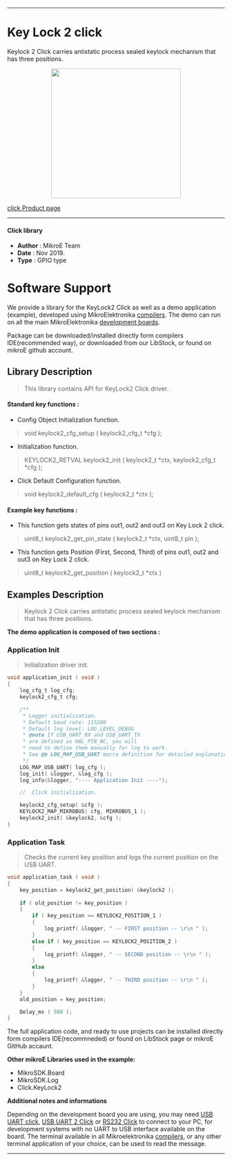  

---
# Key Lock 2 click

Keylock 2 Click carries antistatic process sealed keylock mechanism that has three positions.

<p align="center">
  <img src="https://download.mikroe.com/images/click_for_ide/keylock2_click.png" height=300px>
</p>

[click Product page](https://www.mikroe.com/keylock-2-click)

---


#### Click library 

- **Author**        : MikroE Team
- **Date**          : Nov 2019.
- **Type**          : GPIO type


# Software Support

We provide a library for the KeyLock2 Click 
as well as a demo application (example), developed using MikroElektronika 
[compilers](https://shop.mikroe.com/compilers). 
The demo can run on all the main MikroElektronika [development boards](https://shop.mikroe.com/development-boards).

Package can be downloaded/installed directly form compilers IDE(recommended way), or downloaded from our LibStock, or found on mikroE github account. 

## Library Description

> This library contains API for KeyLock2 Click driver.

#### Standard key functions :

- Config Object Initialization function.
> void keylock2_cfg_setup ( keylock2_cfg_t *cfg ); 
 
- Initialization function.
> KEYLOCK2_RETVAL keylock2_init ( keylock2_t *ctx, keylock2_cfg_t *cfg );

- Click Default Configuration function.
> void keylock2_default_cfg ( keylock2_t *ctx );


#### Example key functions :

- This function gets states of pins out1, out2 and out3 on Key Lock 2 click.
> uint8_t keylock2_get_pin_state ( keylock2_t *ctx, uint8_t pin );
 
- This function gets Position (First, Second, Third) of pins 
out1, out2 and out3 on Key Lock 2 click.
> uint8_t keylock2_get_position ( keylock2_t *ctx )


## Examples Description

> Keylock 2 Click carries antistatic process sealed keylock mechanism that has three positions.

**The demo application is composed of two sections :**

### Application Init 

> Initialization driver init.

```c
void application_init ( void )
{
    log_cfg_t log_cfg;
    keylock2_cfg_t cfg;

    /** 
     * Logger initialization.
     * Default baud rate: 115200
     * Default log level: LOG_LEVEL_DEBUG
     * @note If USB_UART_RX and USB_UART_TX 
     * are defined as HAL_PIN_NC, you will 
     * need to define them manually for log to work. 
     * See @b LOG_MAP_USB_UART macro definition for detailed explanation.
     */
    LOG_MAP_USB_UART( log_cfg );
    log_init( &logger, &log_cfg );
    log_info(&logger, "---- Application Init ----");

    //  Click initialization.

    keylock2_cfg_setup( &cfg );
    KEYLOCK2_MAP_MIKROBUS( cfg, MIKROBUS_1 );
    keylock2_init( &keylock2, &cfg );
}
```

### Application Task

> Checks the current key position and logs the current position on the USB UART.

```c
void application_task ( void )
{
    key_position = keylock2_get_position( &keylock2 );
    
    if ( old_position != key_position )
    {
        if ( key_position == KEYLOCK2_POSITION_1 )
        {
            log_printf( &logger, " -- FIRST position -- \r\n " );
        }
        else if ( key_position == KEYLOCK2_POSITION_2 )
        {
            log_printf( &logger, " -- SECOND position -- \r\n " );
        }
        else
        {
            log_printf( &logger, " -- THIRD position -- \r\n " );
        }
    }
    old_position = key_position;

    Delay_ms ( 500 );
}
```

The full application code, and ready to use projects can be  installed directly form compilers IDE(recommneded) or found on LibStock page or mikroE GitHub accaunt.

**Other mikroE Libraries used in the example:** 

- MikroSDK.Board
- MikroSDK.Log
- Click.KeyLock2

**Additional notes and informations**

Depending on the development board you are using, you may need 
[USB UART click](https://shop.mikroe.com/usb-uart-click), 
[USB UART 2 Click](https://shop.mikroe.com/usb-uart-2-click) or 
[RS232 Click](https://shop.mikroe.com/rs232-click) to connect to your PC, for 
development systems with no UART to USB interface available on the board. The 
terminal available in all Mikroelektronika 
[compilers](https://shop.mikroe.com/compilers), or any other terminal application 
of your choice, can be used to read the message.



---
